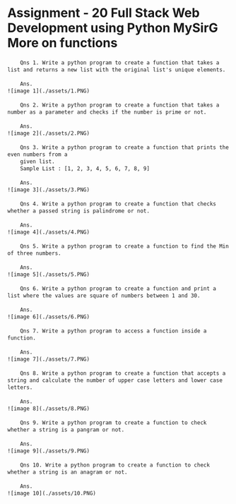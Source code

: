 # Assignment - 20 Full Stack Web Development using Python MySirG More on functions

        Qns 1. Write a python program to create a function that takes a list and returns a new list with the original list's unique elements.

        Ans.
    ![image 1](./assets/1.PNG)

        Qns 2. Write a python program to create a function that takes a number as a parameter and checks if the number is prime or not.

        Ans.
    ![image 2](./assets/2.PNG)

        Qns 3. Write a python program to create a function that prints the even numbers from a
        given list.
        Sample List : [1, 2, 3, 4, 5, 6, 7, 8, 9]

        Ans.
    ![image 3](./assets/3.PNG)

        Qns 4. Write a python program to create a function that checks whether a passed string is palindrome or not.

        Ans.
    ![image 4](./assets/4.PNG)

        Qns 5. Write a python program to create a function to find the Min of three numbers.

        Ans.
    ![image 5](./assets/5.PNG)

        Qns 6. Write a python program to create a function and print a list where the values are square of numbers between 1 and 30.

        Ans.
    ![image 6](./assets/6.PNG)

        Qns 7. Write a python program to access a function inside a function.

        Ans.
    ![image 7](./assets/7.PNG)

        Qns 8. Write a python program to create a function that accepts a string and calculate the number of upper case letters and lower case letters.

        Ans.
    ![image 8](./assets/8.PNG)

        Qns 9. Write a python program to create a function to check whether a string is a pangram or not.

        Ans.
    ![image 9](./assets/9.PNG)

        Qns 10. Write a python program to create a function to check whether a string is an anagram or not.

        Ans.
    ![image 10](./assets/10.PNG)
